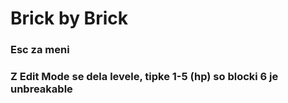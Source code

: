 # Brick by Brick

### Esc za meni
### Z Edit Mode se dela levele, tipke 1-5 (hp) so blocki 6 je unbreakable